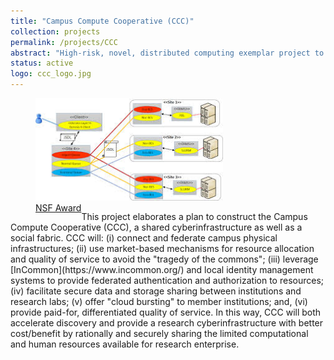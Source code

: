 ```yaml
---
title: "Campus Compute Cooperative (CCC)"
collection: projects
permalink: /projects/CCC
abstract: "High-risk, novel, distributed computing exemplar project to demonstrate and investigate new ways of federating campus computing capabilities." 
status: active
logo: ccc_logo.jpg
---
```


<div class="project-description">
	<figure>
		<img src="../images/projects/ccc.jpg" width="300">
		<figcaption>
			<a href="https://www.nsf.gov/awardsearch/showAward?AWD_ID=1747813" style="float:left;display:inline-block;">
				<i class="fas fa-award"></i> NSF Award
			</a>
		</figcaption>
	</figure>
	This project elaborates a plan to construct the Campus Compute Cooperative (CCC), a shared cyberinfrastructure as well as a social fabric. CCC will: (i) connect and federate campus physical infrastructures; (ii) use market-based mechanisms for resource allocation and quality of service to avoid the "tragedy of the commons"; (iii) leverage [InCommon](https://www.incommon.org/) and local identity management systems to provide federated authentication and authorization to resources; (iv) facilitate secure data and storage sharing between institutions and research labs; (v) offer "cloud bursting" to member institutions; and, (vi) provide paid-for, differentiated quality of service. In this way, CCC will both accelerate discovery and provide a research cyberinfrastructure with better cost/benefit by rationally and securely sharing the limited computational and human resources available for research enterprise.
</div>